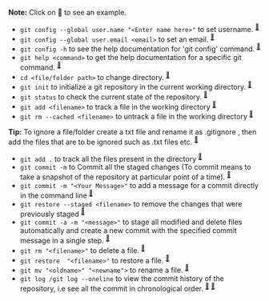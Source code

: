 **Note:** Click on 🔗 to see an example.

- `git config --global user.name "<Enter name here>"` to set username. <sup>[🔗](https://github.com/malhar-patil/Git-cheat-sheet/blob/main/Images/Screenshot%202023-07-31%20114127.png)</sup>
- `git config --global user.email <email>` to set an email. <sup>[🔗](https://github.com/malhar-patil/Git-cheat-sheet/blob/main/Images/Screenshot%202023-07-31%20114206.png)</sup>
- `git config -h` to see the help documentation for 'git config' command. <sup>[🔗](https://github.com/malhar-patil/Git-cheat-sheet/blob/main/Images/Screenshot%202023-07-31%20114230.png)</sup>
- `git help <command>` to get the help documentation for a specific git command. <sup>[🔗](https://github.com/malhar-patil/Git-cheat-sheet/blob/main/Images/Screenshot%202023-07-31%20114318.png)</sup>
- `cd <file/folder path>` to change directory. <sup>[🔗](https://github.com/malhar-patil/Git-cheat-sheet/blob/main/Images/Screenshot%202023-07-31%20114506.png)</sup>
- `git init` to initialize a git repository in the current working directory. <sup>[🔗](https://github.com/malhar-patil/Git-cheat-sheet/blob/main/Images/Screenshot%202023-07-31%20114532.png)</sup>
- `git status` to check the current state of the repository. <sup>[🔗](https://github.com/malhar-patil/Git-cheat-sheet/blob/main/Images/Screenshot%202023-07-31%20114807.png)</sup>
- `git add <filename>` to track a file in the working directory <sup>[🔗](https://github.com/malhar-patil/Git-cheat-sheet/blob/main/Images/Screenshot%202023-07-31%20114954.png)</sup>
- `git rm --cached <filename>` to untrack a file in the working directory  <sup>[🔗](https://github.com/malhar-patil/Git-cheat-sheet/blob/main/Images/Screenshot%202023-07-31%20115228.png)</sup>
  
**Tip:** To ignore a file/folder create a txt file and rename it as .gitignore , then add the files that are to be ignored such as .txt files etc. <sup>[🔗](https://github.com/malhar-patil/Git-cheat-sheet/blob/main/Images/Screenshot%202023-07-31%20115707.png)</sup>
- `git add .` to track all the files present in the directory <sup>[🔗](https://github.com/malhar-patil/Git-cheat-sheet/blob/main/Images/Screenshot%202023-07-31%20115849.png)</sup>
- `git commit -m` to Commit all the staged changes (To commit means to take a snapshot of the repository at particular point of a time). <sup>[🔗](https://github.com/malhar-patil/Git-cheat-sheet/blob/main/Images/Screenshot%202023-07-31%20120101.png)</sup>
- `git commit -m "<Your Message>"` to add a message for a commit directly in the command line <sup>[🔗](https://github.com/malhar-patil/Git-cheat-sheet/blob/main/Images/Screenshot%202023-07-31%20121230.png)</sup>
- `git restore --staged <filename>` to remove the changes that were previously staged <sup>[🔗](https://github.com/malhar-patil/Git-cheat-sheet/blob/main/Images/Screenshot%202023-07-31%20121416.png)</sup>
- `git commit -a -m "<message>"` to stage all modified and delete files automatically and create a new commit with the specified commit message in a single step. <sup>[🔗](https://github.com/malhar-patil/Git-cheat-sheet/blob/main/Images/Screenshot%202023-07-31%20122949.png)</sup>
- `git rm "<filename>"` to delete a file. <sup>[🔗](https://github.com/malhar-patil/Git-cheat-sheet/blob/main/Images/Screenshot%202023-07-31%20123049.png)</sup>
- `git restore  "<filename>"` to restore a file. <sup>[🔗](https://github.com/malhar-patil/Git-cheat-sheet/blob/main/Images/Screenshot%202023-07-31%20123649.png)</sup>
- `git mv "<oldname>" "<newname">` to rename a file. <sup>[🔗](https://github.com/malhar-patil/Git-cheat-sheet/blob/main/Images/Screenshot%202023-07-31%20124042.png)</sup>
- `git log /git log --oneline` to view the commit history of the repository, i.e see all the commit in chronological order. <sup>[🔗](https://github.com/malhar-patil/Git-cheat-sheet/blob/main/Images/Screenshot%202023-07-31%20124411.png)</sup>  <sup>[🔗](https://github.com/malhar-patil/Git-cheat-sheet/blob/main/Images/Screenshot%202023-07-31%20124434.png)</sup> 




